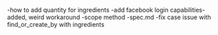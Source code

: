 -how to add quantity for ingredients
-add facebook login capabilities-added, weird workaround
-scope method
-spec.md
-fix case issue with find_or_create_by with ingredients
